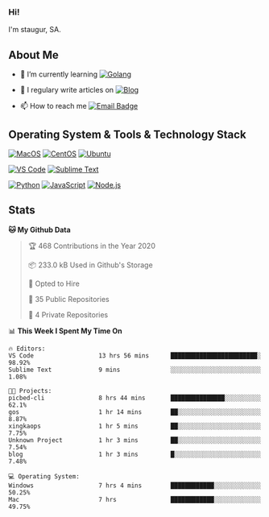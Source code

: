 ### Hi!

I'm staugur, SA.

## About Me

- 🌱 I’m currently learning [![Golang](https://img.shields.io/badge/-Go-7fd5ea?logo=go)](https:/golang.org/)

- 📝 I regulary write articles on [![Blog](https://img.shields.io/badge/-Blog-629ccd?style=for-the-badge&logo=python&logoColor=ffffff)](https://blog.saintic.com)

- 📫 How to reach me [![Email Badge](https://img.shields.io/badge/-email-c14438?style=for-the-badge&logo=Gmail&logoColor=ffffff)](mailto:me@tcw.im)

## Operating System & Tools & Technology Stack

[![MacOS](https://img.shields.io/badge/macOS-Catalina-292e33?style=flat-square&logo=apple&logoColor=ffffff)](https://www.apple.com/macos/catalina/)
[![CentOS](https://img.shields.io/badge/CentOS-7.0-292e33?style=flat-square&logo=CentOS&logoColor=)](https://www.centos.org/)
[![Ubuntu](https://img.shields.io/badge/Ubuntu-18-292e33?style=flat-square&logo=Ubuntu&logoColor=e95420)](https://www.ubuntu.com/)

[![VS Code](https://img.shields.io/badge/IDE-VSCode-292e33?style=flat-square&logo=Visual-studio-code)](https://code.visualstudio.com/)
[![Sublime Text](https://img.shields.io/badge/IDE-SublimeText-black?style=flat-square&logo=Sublime+Text)](https://www.sublimetext.com/)


[![Python](https://img.shields.io/badge/-Python-3776AB?style=flat-square&logo=python&logoColor=ffffff)](https://www.python.org/)
[![JavaScript](https://img.shields.io/badge/-JavaScript-%23F7DF1C?style=flat-square&logo=javascript&logoColor=000000&labelColor=%23F7DF1C&color=%23FFCE5A)](https://www.javascript.com/)
[![Node.js](https://img.shields.io/badge/-Node.js-00ADD8?style=flat-square&logo=node.js&logoColor=ffffff)](https://nodejs.org/)

## Stats

<!--START_SECTION:waka-->
**🐱 My Github Data** 

> 🏆 468 Contributions in the Year 2020
 > 
> 📦 233.0 kB Used in Github's Storage 
 > 
> 💼 Opted to Hire
 > 
> 📜 35 Public Repositories
 > 
> 🔑 4 Private Repositories 

📊 **This Week I Spent My Time On** 

```text
🔥 Editors: 
VS Code                  13 hrs 56 mins      ████████████████████████░   98.92% 
Sublime Text             9 mins              ░░░░░░░░░░░░░░░░░░░░░░░░░   1.08%

🐱‍💻 Projects: 
picbed-cli               8 hrs 44 mins       ███████████████░░░░░░░░░░   62.1% 
gos                      1 hr 14 mins        ██░░░░░░░░░░░░░░░░░░░░░░░   8.87% 
xingkaops                1 hr 5 mins         ██░░░░░░░░░░░░░░░░░░░░░░░   7.75% 
Unknown Project          1 hr 3 mins         ██░░░░░░░░░░░░░░░░░░░░░░░   7.54% 
blog                     1 hr 3 mins         █░░░░░░░░░░░░░░░░░░░░░░░░   7.48%

💻 Operating System: 
Windows                  7 hrs 4 mins        ████████████░░░░░░░░░░░░░   50.25% 
Mac                      7 hrs               ████████████░░░░░░░░░░░░░   49.75%

```


<!--END_SECTION:waka-->
